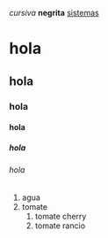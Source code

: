 *cursiva*
**negrita**
[sistemas](sistemas/processos)
# hola
## hola
### hola
#### hola
##### hola
###### hola
1. agua
2. tomate
    1. tomate cherry
    2. tomate rancio
